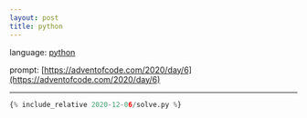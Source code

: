 ```yaml
---
layout: post
title: python
---
```


language: [python](https://www.python.org/)

prompt: [https://adventofcode.com/2020/day/6](https://adventofcode.com/2020/day/6)

---

```python
{% include_relative 2020-12-06/solve.py %}
```

